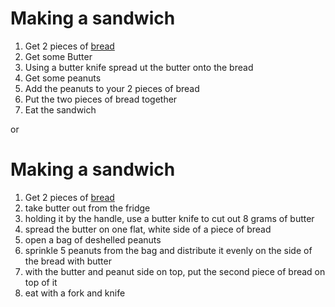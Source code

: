 # Making a sandwich

1. Get 2 pieces of [bread](making_bread.md)  
2. Get some Butter  
3. Using a butter knife spread ut the butter onto the bread
4. Get some peanuts
5. Add the peanuts to your 2 pieces of bread   
6. Put the two pieces of bread together
7. Eat the sandwich 

or

# Making a sandwich

1. Get 2 pieces of [bread](making_bread.md)
2. take butter out from the fridge
3. holding it by the handle, use a butter knife to cut out 8 grams of butter
4. spread the butter on one flat, white side of a piece of bread
5. open a bag of deshelled peanuts
6. sprinkle 5 peanuts from the bag and distribute it evenly on the side of the bread with butter
7. with the butter and peanut side on top, put the second piece of bread on top of it
8. eat with a fork and knife
